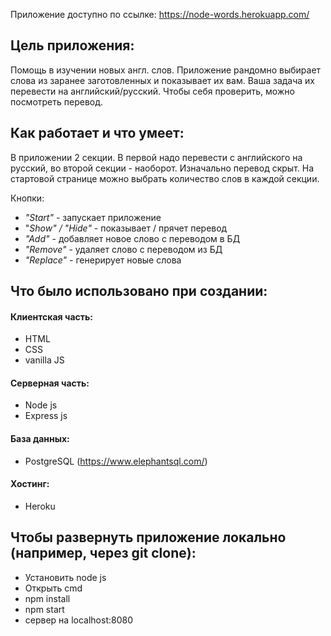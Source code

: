 Приложение доступно по ссылке: <https://node-words.herokuapp.com/>

## Цель приложения: 
Помощь в изучении новых англ. слов. Приложение рандомно выбирает слова из заранее заготовленных и показывает их вам. Ваша задача их перевести на английский/русский. Чтобы себя проверить, можно посмотреть перевод.

## Как работает и что умеет: 
В приложении 2 секции. В первой надо перевести с английского на русский, во второй секции - наоборот.
Изначально перевод скрыт. На стартовой странице можно выбрать количество слов в каждой секции.

Кнопки:
 - _"Start"_ - запускает приложение
 - "_Show" / "Hide"_ - показывает / прячет перевод 
 - _"Add"_ - добавляет новое слово с переводом в БД
 - _"Remove"_ - удаляет слово с переводом из БД
 - _"Replace"_ - генерирует новые слова
 
## Что было использовано при создании:

#### Клиентская часть:
 - HTML
 - CSS
 - vanilla JS

#### Серверная часть:
 - Node js
 - Express js

#### База данных:
 - PostgreSQL (<https://www.elephantsql.com/>)

#### Хостинг:
 - Heroku

 ## Чтобы развернуть приложение локально (например, через git clone):
 - Установить node js
 - Открыть cmd
 - npm install
 - npm start
 - сервер на localhost:8080
